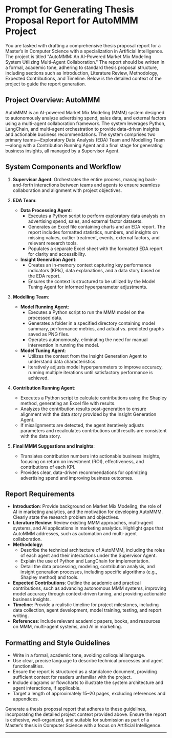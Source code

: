# Prompt for Generating Thesis Proposal Report for AutoMMM Project

You are tasked with drafting a comprehensive thesis proposal report for a Master’s in Computer Science with a specialization in Artificial Intelligence. The project is titled "AutoMMM: An AI-Powered Market Mix Modeling System Utilizing Multi-Agent Collaboration." The report should be written in a formal, academic tone, adhering to standard thesis proposal structure, including sections such as Introduction, Literature Review, Methodology, Expected Contributions, and Timeline. Below is the detailed context of the project to guide the report generation.

## Project Overview: AutoMMM
AutoMMM is an AI-powered Market Mix Modeling (MMM) system designed to autonomously analyze advertising spend, sales data, and external factors using a multi-agent collaboration framework. The system leverages Python, LangChain, and multi-agent orchestration to provide data-driven insights and actionable business recommendations. The system comprises two primary teams—Exploratory Data Analysis (EDA) Team and Modelling Team—along with a Contribution Running Agent and a final stage for generating business insights, all managed by a Supervisor Agent.

## System Components and Workflow
1. **Supervisor Agent**: Orchestrates the entire process, managing back-and-forth interactions between teams and agents to ensure seamless collaboration and alignment with project objectives.

2. **EDA Team**:
   - **Data Processing Agent**: 
     - Executes a Python script to perform exploratory data analysis on advertising spend, sales, and external factor datasets.
     - Generates an Excel file containing charts and an EDA report. The report includes formatted statistics, numbers, and insights on missing values, outlier treatment, events, external factors, and relevant research tools.
     - Populates a separate Excel sheet with the formatted EDA report for clarity and accessibility.
   - **Insight Generation Agent**: 
     - Creates an in-memory context capturing key performance indicators (KPIs), data explanations, and a data story based on the EDA report.
     - Ensures the context is structured to be utilized by the Model Tuning Agent for informed hyperparameter adjustments.

3. **Modelling Team**:
   - **Model Running Agent**: 
     - Executes a Python script to run the MMM model on the processed data.
     - Generates a folder in a specified directory containing model summary, performance metrics, and actual vs. predicted graphs saved as PNG files.
     - Operates autonomously, eliminating the need for manual intervention in running the model.
   - **Model Tuning Agent**: 
     - Utilizes the context from the Insight Generation Agent to understand data characteristics.
     - Iteratively adjusts model hyperparameters to improve accuracy, running multiple iterations until satisfactory performance is achieved.

4. **Contribution Running Agent**:
   - Executes a Python script to calculate contributions using the Shapley method, generating an Excel file with results.
   - Analyzes the contribution results post-generation to ensure alignment with the data story provided by the Insight Generation Agent.
   - If misalignments are detected, the agent iteratively adjusts parameters and recalculates contributions until results are consistent with the data story.

5. **Final MMM Suggestions and Insights**:
   - Translates contribution numbers into actionable business insights, focusing on return on investment (ROI), effectiveness, and contributions of each KPI.
   - Provides clear, data-driven recommendations for optimizing advertising spend and improving business outcomes.

## Report Requirements
- **Introduction**: Provide background on Market Mix Modeling, the role of AI in marketing analytics, and the motivation for developing AutoMMM. Clearly state the research problem and objectives.
- **Literature Review**: Review existing MMM approaches, multi-agent systems, and AI applications in marketing analytics. Highlight gaps that AutoMMM addresses, such as automation and multi-agent collaboration.
- **Methodology**: 
  - Describe the technical architecture of AutoMMM, including the roles of each agent and their interactions under the Supervisor Agent.
  - Explain the use of Python and LangChain for implementation.
  - Detail the data processing, modeling, contribution analysis, and insight generation processes, including specific algorithms (e.g., Shapley method) and tools.
- **Expected Contributions**: Outline the academic and practical contributions, such as advancing autonomous MMM systems, improving model accuracy through context-driven tuning, and providing actionable business insights.
- **Timeline**: Provide a realistic timeline for project milestones, including data collection, agent development, model training, testing, and report writing.
- **References**: Include relevant academic papers, books, and resources on MMM, multi-agent systems, and AI in marketing.

## Formatting and Style Guidelines
- Write in a formal, academic tone, avoiding colloquial language.
- Use clear, precise language to describe technical processes and agent functionalities.
- Ensure the report is structured as a standalone document, providing sufficient context for readers unfamiliar with the project.
- Include diagrams or flowcharts to illustrate the system architecture and agent interactions, if applicable.
- Target a length of approximately 15–20 pages, excluding references and appendices.

Generate a thesis proposal report that adheres to these guidelines, incorporating the detailed project context provided above. Ensure the report is cohesive, well-organized, and suitable for submission as part of a Master’s thesis in Computer Science with a focus on Artificial Intelligence.

 --------------------------------------------------------------

 